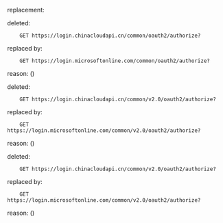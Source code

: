 replacement:

deleted:

		GET https://login.chinacloudapi.cn/common/oauth2/authorize?

replaced by:

		GET https://login.microsoftonline.com/common/oauth2/authorize?

reason: ()

deleted:

		GET https://login.chinacloudapi.cn/common/v2.0/oauth2/authorize?

replaced by:

		GET https://login.microsoftonline.com/common/v2.0/oauth2/authorize?

reason: ()

deleted:

		GET https://login.chinacloudapi.cn/common/v2.0/oauth2/authorize?

replaced by:

		GET https://login.microsoftonline.com/common/v2.0/oauth2/authorize?

reason: ()

